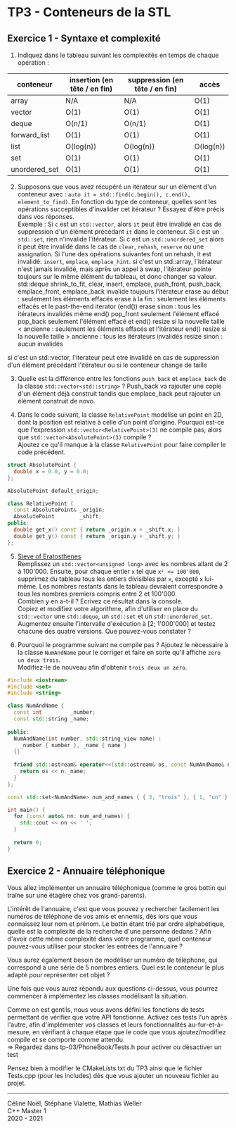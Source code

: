 # TP3 - Conteneurs de la STL

## Exercice 1 - Syntaxe et complexité

1. Indiquez dans le tableau suivant les complexités en temps de chaque opération :

| conteneur    | insertion (en tête / en fin) | suppression (en tête / en fin) | accès |
|--------------|-----------|-----------|-----------|
| array        | N/A       | N/A       |    O(1)   |
| vector       |   O(1)    |    O(1)   |    O(1)   |
| deque        |  O(n/1)   |   O(n/1)  |    O(1)   |
| forward_list |   O(1)    |    O(1)   |    O(1)   |
| list         | O(log(n)) | O(log(n)) | O(log(n)) |
| set          |   O(1)    |   O(1)    |    O(1)   |
| unordered_set|   O(1)    |   O(1)    |    O(1)   |

2. Supposons que vous avez récupéré un itérateur sur un élément d'un conteneur avec : `auto it = std::find(c.begin(), c.end(), element_to_find)`.
En fonction du type de conteneur, quelles sont les opérations succeptibles d'invalider cet itérateur ? Essayez d'être précis dans vos réponses.\
Exemple : Si `c` est un `std::vector`, alors `it` peut être invalidé en cas de suppression d'un élément précédant `it` dans le conteneur.
Si c est un `std::set`, rien n'invalide l'itérateur.
Si c est un `std::unordered_set` alors it peut être invalidé dans le cas de
`clear`, `rehash`, `reserve` ou une assignation. Si l'une des opérations suivantes font un rehash, it est invalidé: `insert`, `emplace`, `emplace_hint`.
si c'est un std::array, l'itérateur n'est jamais invalidé, mais après un appel à swap, l'itérateur pointe toujours sur le même élément du tableau, et donc changer sa valeur.
std::deque
shrink_to_fit, clear, insert, emplace, push_front, push_back, emplace_front, emplace_back invalide toujours l'itérateur
erase au début : seulement les éléments effacés
erase à la fin : seulement les éléments effacés  et le past-the-end iterator (end())
erase sinon : tous les itérateurs invalidés même end()
pop_front seulement l'élément effacé
pop_back seulement l'élément effacé et end()
resize si la nouvelle taille < ancienne : seulement les éléments effacés et l'itérateur end()
resize si la nouvelle taille > ancienne : tous les itérateurs invalidés
resize sinon : aucun invalidés

si c'est un std::vector, l'iterateur peut etre invalidé en cas de suppression d'un élément précédant l'itérateur ou si le conteneur change de taille

3. Quelle est la différence entre les fonctions `push_back` et `emplace_back` de la classe `std::vector<std::string>` ?
Push_back va rajouter une copie d'un élément déjà construit tandis que emplace_back peut rajouter un élément construit de novo.

4. Dans le code suivant, la classe `RelativePoint` modélise un point en 2D, dont la position est relative à celle d'un point d'origine.
Pourquoi est-ce que l'expression `std::vector<RelativePoint>(3)` ne compile pas, alors que `std::vector<AbsolutePoint>(3)` compile ?\
Ajoutez ce qu'il manque à la classe `RelativePoint` pour faire compiler le code précédent.

```cpp
struct AbsolutePoint {
  double x = 0.0, y = 0.0;
};

AbsolutePoint default_origin;

class RelativePoint {
  const AbsolutePoint& _origin;
  AbsolutePoint        _shift;
public:
  double get_x() const { return _origin.x + _shift.x; }
  double get_y() const { return _origin.y + _shift.y; }
};
```

5. [Sieve of Eratosthenes](https://en.wikipedia.org/wiki/Sieve_of_Eratosthenes)\
Remplissez un `std::vector<unsigned long>` avec les nombres allant de 2 à 100'000. Ensuite, pour chaque entier `x` tel que `x² <= 100'000`, supprimez du tableau tous les entiers divisibles par `x`, excepté `x` lui-même. Les nombres restants dans le tableau devraient correspondre à tous les nombres premiers compris entre 2 et 100'000.\
Combien y en a-t-il ? Ecrivez ce résultat dans la console.\
Copiez et modifiez votre algorithme, afin d'utiliser en place du `std::vector` une `std::deque`, un `std::set` et un `std::unordered_set`. Augmentez ensuite l'intervalle d'exécution à \[2; 1'000'000\] et testez chacune des quatre versions. Que pouvez-vous constater ?

6. Pourquoi le programme suivant ne compile pas ? Ajoutez le nécessaire à la classe `NumAndName` pour le corriger et faire en sorte qu'il affiche `zero un deux trois`.\
Modifiez-le de nouveau afin d'obtenir `trois deux un zero`.

```cpp
#include <iostream>
#include <set>
#include <string>

class NumAndName {
  const int         _number;
  const std::string _name;
  
public:
  NumAndName(int number, std::string_view name) :
    _number { number }, _name { name }
  {}
  
  friend std::ostream& operator<<(std::ostream& os, const NumAndName& n) {
    return os << n._name;
  }
};

const std::set<NumAndName> num_and_names { { 3, "trois" }, { 1, "un" }, { 2, "deux" }, { 0, "zero" } };

int main() {
  for (const auto& nn: num_and_names) {
    std::cout << nn << ' ';
  }
  
  return 0;
}
```

## Exercice 2 - Annuaire téléphonique

Vous allez implémenter un annuaire téléphonique (comme le gros bottin qui traîne sur une étagère chez vos grand-parents).

L'intérêt de l'annuaire, c'est que vous pouvez y rechercher facilement les numéros de téléphone de vos amis et ennemis, dès lors que vous connaissez leur
nom et prénom. Le bottin étant trié par ordre alphabétique, quelle est la complexité de la recherche d'une personne dedans ?
Afin d'avoir cette même complexité dans votre programme, quel conteneur pouvez-vous utiliser pour stocker les entrées de l'annuaire ? 

Vous aurez également besoin de modéliser un numéro de téléphone, qui correspond à une série de 5 nombres entiers.
Quel est le conteneur le plus adapté pour représenter cet objet ?

Une fois que vous aurez répondu aux questions ci-dessus, vous pourrez commencer à implémentez les classes modélisant la situation.

Comme on est gentils, nous vous avons défini les fonctions de tests permettant de vérifier que votre API fonctionne.
Activez ces tests l'un après l'autre, afin d'implémenter vos classes et leurs fonctionnalités au-fur-et-à-mesure, en vérifiant à chaque étape que le code que vous
ajoutez/modifiez compile et se comporte comme attendu.\
=> Regardez dans tp-03/PhoneBook/Tests.h pour activer ou désactiver un test 

Pensez bien à modifier le CMakeLists.txt du TP3 ainsi que le fichier Tests.cpp (pour les includes) dès que vous ajouter un nouveau fichier au projet.

---

Céline Noël, Stéphane Vialette, Mathias Weller  
C++ Master 1    
2020 - 2021
